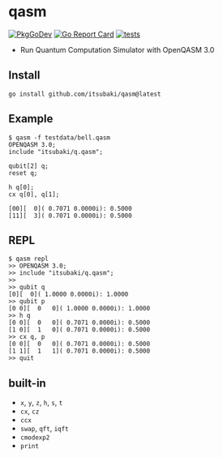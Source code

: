 # qasm

[![PkgGoDev](https://pkg.go.dev/badge/github.com/itsubaki/qasm)](https://pkg.go.dev/github.com/itsubaki/qasm)
[![Go Report Card](https://goreportcard.com/badge/github.com/itsubaki/qasm?style=flat-square)](https://goreportcard.com/report/github.com/itsubaki/qasm)
[![tests](https://github.com/itsubaki/qasm/workflows/tests/badge.svg?branch=main)](https://github.com/itsubaki/qasm/actions)

 - Run Quantum Computation Simulator with OpenQASM 3.0

## Install

```shell
go install github.com/itsubaki/qasm@latest
```

## Example

```shell
$ qasm -f testdata/bell.qasm
OPENQASM 3.0;
include "itsubaki/q.qasm";

qubit[2] q;
reset q;

h q[0];
cx q[0], q[1];

[00][  0]( 0.7071 0.0000i): 0.5000
[11][  3]( 0.7071 0.0000i): 0.5000
```

## REPL

```shell
$ qasm repl
>> OPENQASM 3.0;
>> include "itsubaki/q.qasm";
>> 
>> qubit q
[0][  0]( 1.0000 0.0000i): 1.0000
>> qubit p
[0 0][  0   0]( 1.0000 0.0000i): 1.0000
>> h q
[0 0][  0   0]( 0.7071 0.0000i): 0.5000
[1 0][  1   0]( 0.7071 0.0000i): 0.5000
>> cx q, p
[0 0][  0   0]( 0.7071 0.0000i): 0.5000
[1 1][  1   1]( 0.7071 0.0000i): 0.5000
>> quit
```

## built-in

 * `x`, `y`, `z`, `h`, `s`, `t`
 * `cx`, `cz`
 * `ccx`
 * `swap`, `qft`, `iqft`
 * `cmodexp2`
 * `print`
